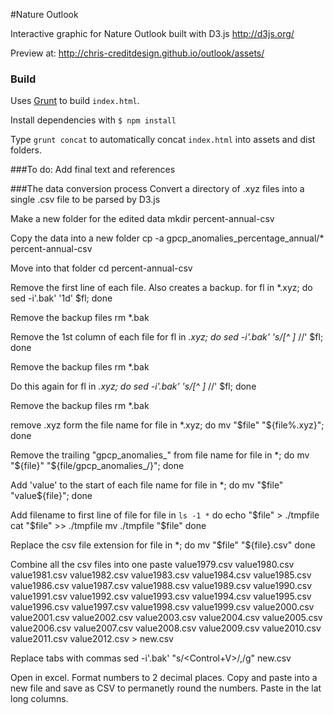 #Nature Outlook

Interactive graphic for Nature Outlook built with D3.js
http://d3js.org/

Preview at: http://chris-creditdesign.github.io/outlook/assets/

### Build

Uses [Grunt](http://gruntjs.com/) to build `index.html`.

Install dependencies with `$ npm install`

Type `grunt concat` to automatically concat `index.html` into assets and dist folders.

###To do:
	Add final text and references


###The data conversion process
Convert a directory of .xyz files into a single .csv file to be parsed by D3.js

Make a new folder for the edited data
	mkdir percent-annual-csv

Copy the data into a new folder
	cp -a gpcp_anomalies_percentage_annual/* percent-annual-csv

Move into that folder
	cd percent-annual-csv

Remove the first line of each file. Also creates a backup.
	for fl in *.xyz; 
    	do sed -i'.bak' '1d' $fl;
	done

Remove the backup files
	rm *.bak

Remove the 1st column of each file
	for fl in *.xyz; 
    	do sed -i'.bak' 's/[^ ]* //' $fl;
	done

Remove the backup files
	rm *.bak

Do this again
	for fl in *.xyz; 
    	do sed -i'.bak' 's/[^ ]* //' $fl; 
	done

Remove the backup files
	rm *.bak

remove .xyz form the file name
	for file in *.xyz; 
    	do mv "$file" "${file%.xyz}"; 
	done

Remove the trailing "gpcp_anomalies_" from file name
	for file in *; 
    	do mv "${file}" "${file/gpcp_anomalies_/}"; 
	done

Add 'value' to the start of each file name
	for file in *; 
    	do mv "$file" "value${file}"; 
	done

Add filename to first line of file
	for file in `ls -1 *`
	do
    	echo "$file" > ./tmpfile
    	cat "$file" >> ./tmpfile
    	mv ./tmpfile "$file"
	done

Replace the csv file extension
	for file in *;
    	do mv "$file" "${file}.csv"
	done

Combine all the csv files into one
	paste value1979.csv value1980.csv value1981.csv value1982.csv value1983.csv value1984.csv value1985.csv value1986.csv value1987.csv value1988.csv value1989.csv value1990.csv value1991.csv value1992.csv value1993.csv value1994.csv value1995.csv value1996.csv value1997.csv value1998.csv value1999.csv value2000.csv value2001.csv value2002.csv value2003.csv value2004.csv value2005.csv value2006.csv value2007.csv value2008.csv value2009.csv value2010.csv value2011.csv value2012.csv > new.csv

Replace tabs with commas
	sed -i'.bak' "s/<Control+V><TAB character>/,/g" new.csv

Open in excel. Format numbers to 2 decimal places. Copy and paste into a new file and save as CSV to permanetly round the numbers.
Paste in the lat long columns.
